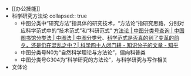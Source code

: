 - [[办公技能]]
- 科学研究方法论
  collapsed:: true
	- 中图分类中“研究方法”指具体的研究技术，“方法论”指研究思路，分别对应科学范式中的“技术范式”和“科研范式” [方法论 | 中图分类号查询 | 中国图书馆分类法 | 中图法 | 中图分类号](https://www.clcindex.com/search/?wd=%E6%96%B9%E6%B3%95%E8%AE%BA)、[科学范式是否真的到了变革的前夕，还是仍在混乱之中？| 科学四十人闭门耕 - 知识分子的文章 - 知乎](https://zhuanlan.zhihu.com/p/578904119)
	- 中图分类号N0为“自然科学理论与方法论”，偏向科普类
	- 中图分类号G304为“科学研究的方法论”，与科学研究与写作相关
- 文体论